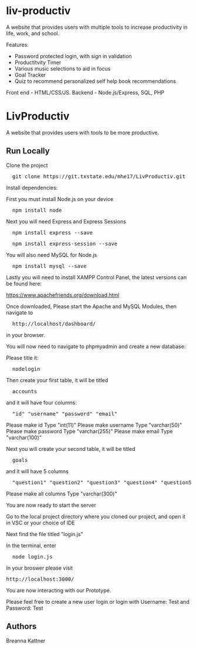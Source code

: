 # liv-productiv
A website that provides users with multiple tools to increase productivity in life, work, and school. 

Features:
* Password protected login, with sign in validation
* Productitvity Timer
* Various music selections to aid in focus
* Goal Tracker
* Quiz to recommend personalized self help book recommendations 

Front end - HTML/CSS/JS. 
Backend - Node.js/Express, SQL, PHP

<div><h1 id="markdown-header-livproductiv">LivProductiv</h1>
<p>A website that provides users with tools to be more productive. </p>
<h2 id="markdown-header-run-locally">Run Locally</h2>
<p>Clone the project</p>
<div class="codehilite"><pre><span></span>  git clone https://git.txstate.edu/mhe17/LivProductiv.git
</pre></div>
<p>Install dependencies:</p>
<p>First you must install Node.js on your device</p>
<div class="codehilite"><pre><span></span>  npm install node
</pre></div>
<p>Next you will need Express and Express Sessions</p>
<div class="codehilite"><pre><span></span>  npm install express --save
</pre></div>
<div class="codehilite"><pre><span></span>  npm install express-session --save
</pre></div>
<p>You will also need MySQL for Node.js</p>
<div class="codehilite"><pre><span></span>  npm install mysql --save
</pre></div>
<p>Lastly you will need to install XAMPP Control Panel, the latest versions can be found here:</p>
<p><a href="https://www.apachefriends.org/download.html" rel="nofollow" class="ap-connect-link">https://www.apachefriends.org/download.html</a></p>
<p>Once downloaded, Please start the Apache and MySQL Modules, then navigate to </p>
<div class="codehilite"><pre><span></span>  http://localhost/dashboard/
</pre></div>
<p>in your browser.</p>
<p>You will now need to navigate to phpmyadmin and create a new database:</p>
<p>Please title it:</p>
<p></p><div class="codehilite"><pre><span></span>  nodelogin
</pre></div>
Then create your first table, it will be titled <p></p>
<div class="codehilite"><pre><span></span>  accounts
</pre></div>
<p>and it will have four columns:</p>
<p></p><div class="codehilite"><pre><span></span>  <span class="s2">"id"</span> <span class="s2">"username"</span> <span class="s2">"password"</span> <span class="s2">"email"</span>
</pre></div>
Please make id Type "int(11)" 
Please make username Type "varchar(50)"
Please make password Type "varchar(255)"
Please make email Type "varchar(100)"<p></p>
<p>Next you will create your second table, it will be titled </p>
<p></p><div class="codehilite"><pre><span></span>  goals
</pre></div>
and it will have 5 columns<p></p>
<div class="codehilite"><pre><span></span>  <span class="s2">"question1"</span> <span class="s2">"question2"</span> <span class="s2">"question3"</span> <span class="s2">"question4"</span> <span class="s2">"question5"</span>
</pre></div>
<p>Please make all columns Type "varchar(300)"</p>
<p>You are now ready to start the server</p>
<p>Go to the local project directory where you cloned our project, and open it in VSC or your choice of IDE</p>
<p>Next find the file titled "login.js"</p>
<p>In the terminal, enter</p>
<div class="codehilite"><pre><span></span>  node login.js
</pre></div>
<p>In your broswer please visit</p>
<div class="codehilite"><pre><span></span>http://localhost:3000/
</pre></div>
<p>You are now interacting with our Prototype.</p>
<p>Please feel free to create a new user login or login with Username: Test and Password: Test</p>
<h2 id="markdown-header-authors">Authors</h2>
<p>Breanna Kattner</p>
